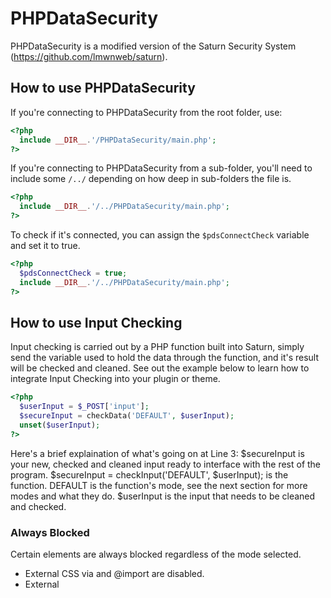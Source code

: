 # PHPDataSecurity
PHPDataSecurity is a modified version of the Saturn Security System (https://github.com/lmwnweb/saturn).

## How to use PHPDataSecurity
If you're connecting to PHPDataSecurity from the root folder, use:
```php
<?php
  include __DIR__.'/PHPDataSecurity/main.php';
?>
```
If you're connecting to PHPDataSecurity from a sub-folder, you'll need to include some `/../` depending on how deep in sub-folders the file is.
```php
<?php
  include __DIR__.'/../PHPDataSecurity/main.php';
?>
```
To check if it's connected, you can assign the `$pdsConnectCheck` variable and set it to true.
```php
<?php
  $pdsConnectCheck = true;
  include __DIR__.'/../PHPDataSecurity/main.php';
?>
```

## How to use Input Checking

Input checking is carried out by a PHP function built into Saturn, simply send the variable used to hold the data through the function, and it's result will be checked and cleaned. See out the example below to learn how to integrate Input Checking into your plugin or theme.
```php
<?php
  $userInput = $_POST['input'];
  $secureInput = checkData('DEFAULT', $userInput);
  unset($userInput);
?>
```
Here's a brief explaination of what's going on at Line 3:
$secureInput is your new, checked and cleaned input ready to interface with the rest of the program.
$secureInput = checkInput('DEFAULT', $userInput); is the function.
DEFAULT is the function's mode, see the next section for more modes and what they do.
$userInput is the input that needs to be cleaned and checked.

### Always Blocked
Certain elements are always blocked regardless of the mode selected.
- External CSS via <link> and @import are disabled.
- External <script> tags are disabled.
- PHP and SQL Commands are disabled.
- Access to external CSS and JS is availiable in the Administration panel.

### Modes

**DEFAULT (Recommended)**
  
`$secureInput = checkData('DEFAULT', $userInput);`
  
Allows No Code.
  
*Block All is the default mode. This blocks SQL Injection, Cross-site Scripting, HTML Code Injection, CSS Code Injection, JS Code Injection and PHP Code Injection. Rich Text Editors may run into issues using this mode. We highly recommend using this mode when sanitising plain text inputs such as logins, forms and more that do not require rich text editors or HTML content to pass through.*
  
  
**HTML**
  
`$secureInput = checkData('HTML', $userInput);`
  
Allows HTML.
  
*Sometimes, inputs require HTML such as rich text editors. This mode allows HTML to pass through, but not JavaScript and CSS. JavaScript and CSS are both still disabled. Plain text editors (<textarea> <input> for names, emails, passwords, etc.) should use Block All unless they specificially require HTML content to pass through.*
  
  
**CSS**
  
`$secureInput = checkData('CSS', $userInput);`
  
Allows HTML and CSS.
  
*As well as allowing HTML, this mode also enables CSS in the document.*

  
**TAGCSS**
  
`$secureInput = checkData('TAGCSS', $userInput);`
  
Allows HTML and Tagged CSS.
  
*Allows HTML tags to contain tag-specific CSS (eg. <span style="color:blue;">) but disallow the use of <style> tags.*
  
**JS**
  
`$secureInput = checkData('JS', $userInput);`
  
Allows HTML and JavaScript.
  
*As well as allowing HTML, this mode also enables inline JavaScript, external JavaScript is blocked.*

**ALL**
  
`$secureInput = checkData('ALL', $userInput);`
  
Allows HTML, CSS, Tagged CSS and JavaScript.
  
*Allows all server-safe content to pass through. HTML, CSS and JavaScript content is allowed. External CSS, JavaScript and the tag is blocked.*
